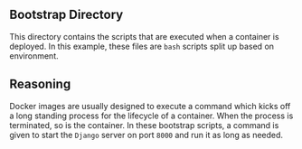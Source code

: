 ## Bootstrap Directory

This directory contains the scripts that are executed when a container is deployed. In this example, these files are `bash` scripts split up based on environment.

## Reasoning

Docker images are usually designed to execute a command which kicks off a long standing process for the lifecycle of a container. When the process is terminated, so is the container. In these bootstrap scripts, a command is given to start the `Django` server on port `8000` and run it as long as needed.
